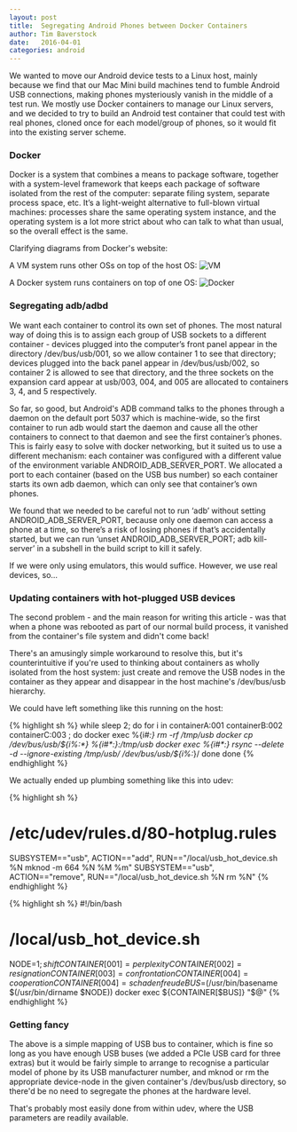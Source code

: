 ```yaml
---
layout: post
title:  Segregating Android Phones between Docker Containers
author: Tim Baverstock
date:   2016-04-01
categories: android
---
```


We wanted to move our Android device tests to a Linux host, mainly because we find that our Mac Mini build machines tend to fumble Android USB connections, making phones mysteriously vanish in the middle of a test run.
We mostly use Docker containers to manage our Linux servers, and we decided to try to build an Android test container that could test with real phones, cloned once for each model/group of phones, so it would fit into the existing server scheme.

### Docker

Docker is a system that  combines a means to package software, together with a system-level framework that keeps each package of software isolated from the rest of the computer: separate filing system, separate process space, etc. It’s a light-weight alternative to full-blown virtual machines: processes share the same operating system instance, and the operating system is a lot more strict about who can talk to what than usual, so the overall effect is the same.

Clarifying diagrams from Docker's website:

A VM system runs other OSs on top of the host OS:
![VM]({{page.imgdir}}/what-is-docker-diagram.png)

A Docker system runs containers on top of one OS:
![Docker]({{page.imgdir}}/what-is-vm-diagram.png)

### Segregating adb/adbd

We want each container to control its own set of phones. The most natural way of doing this is to assign each group of USB sockets to a different container - devices plugged into the computer’s front panel appear in the directory /dev/bus/usb/001, so we allow container 1 to see that directory; devices plugged into the back panel appear in /dev/bus/usb/002, so container 2 is allowed to see that directory, and the three sockets on the expansion card appear at usb/003, 004, and 005 are allocated to containers 3, 4, and 5 respectively.

So far, so good, but  Android's ADB command talks to the phones through a daemon on the default port 5037 which is machine-wide, so the first container to run adb would start the daemon and cause all the other containers to connect to that daemon and see the first container’s phones. This is fairly easy to solve with docker networking, but it suited us to use a different mechanism: each container was configured with a different value of the environment variable ANDROID_ADB_SERVER_PORT. We allocated a port to each container (based on the USB bus number) so each container starts its own adb daemon, which can only see that container’s own phones.

We found that we needed to be careful not to run ‘adb’ without setting ANDROID_ADB_SERVER_PORT, because only one daemon can access a phone at a time, so there’s a risk of losing phones if that’s accidentally started, but we can run ‘unset ANDROID_ADB_SERVER_PORT; adb kill-server’ in a subshell in the build script to kill it safely.

If we were only using emulators, this would suffice. However, we use real devices, so...

### Updating containers with hot-plugged USB devices

The second problem - and the main reason for writing this article - was that when a phone was rebooted as part of our normal build process, it vanished from the container's file system and didn't come back!

There's an amusingly simple workaround to resolve this, but it's counterintuitive if you're used to thinking about containers as wholly isolated from the host system: just create and remove the USB nodes in the container as they appear and disappear in the host machine's /dev/bus/usb hierarchy.

We could have left something like this running on the host:

{% highlight sh %}
while sleep 2; do
  for i in containerA:001 containerB:002 containerC:003 ; do
    docker exec %{i#*:} rm -rf /tmp/usb
    docker cp /dev/bus/usb/${i%:*} %{i#*:}:/tmp/usb
    docker exec %{i#*:} rsync --delete -d --ignore-existing /tmp/usb/ /dev/bus/usb/${i%:*}/
  done
done 
{% endhighlight %}

We actually ended up plumbing something like this into udev:

{% highlight sh %}
# /etc/udev/rules.d/80-hotplug.rules
SUBSYSTEM=="usb", ACTION=="add", RUN=="/local/usb_hot_device.sh %N mknod -m 664 %N %M %m"
SUBSYSTEM=="usb", ACTION=="remove", RUN=="/local/usb_hot_device.sh %N rm %N"
{% endhighlight %}

{% highlight sh %}
#!/bin/bash
# /local/usb_hot_device.sh
NODE=$1 ; shift
CONTAINER[001]=perplexity
CONTAINER[002]=resignation
CONTAINER[003]=confrontation
CONTAINER[004]=cooperation
CONTAINER[004]=schadenfreude
BUS=$(/usr/bin/basename $(/usr/bin/dirname $NODE))
docker exec ${CONTAINER[$BUS]} "$@"
{% endhighlight %}

### Getting fancy

The above is a simple mapping of USB bus to container, which is fine so long as you have enough USB buses (we added a PCIe USB card for three extras) but it would be fairly simple to arrange to recognise a particular model of phone by its USB manufacturer number, and mknod or rm the appropriate device-node in the given container's /dev/bus/usb directory, so there'd be no need to segregate the phones at the hardware level.

That's probably most easily done from within udev, where the USB parameters are readily available.

